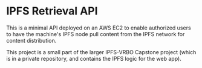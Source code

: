 # IPFS Retrieval API

This is a minimal API deployed on an AWS EC2 to enable authorized users to have the machine's IPFS node pull content from the IPFS network for content distribution.

This project is a small part of the larger IPFS-VRBO Capstone project (which is in a private repository, and contains the IPFS logic for the web app).